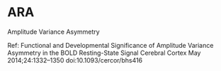 ARA
===

Amplitude Variance Asymmetry


Ref: Functional and Developmental Significance of Amplitude Variance Asymmetry in the BOLD Resting-State Signal	Cerebral Cortex May 2014;24:1332–1350 doi:10.1093/cercor/bhs416
